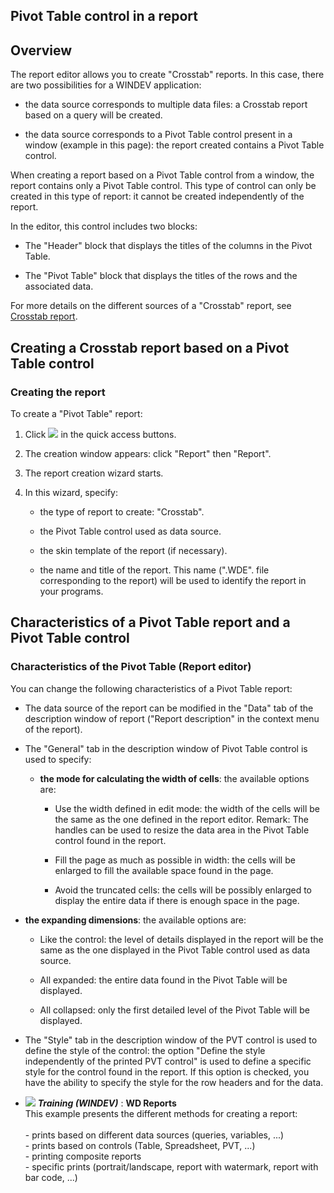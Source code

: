 
## Pivot Table control in a report
			

<a name="NOTE1"></a>
<a name="NOTE1_1"></a>


## Overview
<a name="overview_ELTTEXTE000121"></a>
The report editor allows you to create "Crosstab" reports. In this case, there are two possibilities for a WINDEV application: 

- the data source corresponds to multiple data files: a Crosstab report based on a query will be created. 

- the data source corresponds to a Pivot Table control present in a window (example in this page): the report created contains a Pivot Table control. 




When creating a report based on a Pivot Table control from a window, the report contains only a Pivot Table control. This type of control can only be created in this type of report: it cannot be created independently of the report. 

In the editor, this control includes two blocks: 

- The "Header" block that displays the titles of the columns in the Pivot Table. 

- The "Pivot Table" block that displays the titles of the rows and the associated data. 




For more details on the different sources of a "Crosstab" report, see [Crosstab report](../WDChamp/1011062.md).

<a name="NOTE2"></a>
<a name="NOTE2_1"></a>


## Creating a Crosstab report based on a Pivot Table control
<a name="creating_crosstab_report_based_pivot_table_control_ELTTEXTE000145"></a>


### Creating the report
<a name="creating_the_report_ELTPARAGRAPHE000031"></a>

To create a "Pivot Table" report: 

1. Click ![](https://doc.pcsoft.fr/en-US/images/image.awp?langid=3&name=ico_nouveau.gif)
 in the quick access buttons. 

2. The creation window appears: click "Report" then "Report".

3. The report creation wizard starts. 

4. In this wizard, specify:

	- the type of report to create: "Crosstab".

	- the Pivot Table control used as data source.

	- the skin template of the report (if necessary).

	- the name and title of the report. This name (".WDE". file corresponding to the report) will be used to identify the report in your programs.







<a name="NOTE3"></a>
<a name="NOTE3_1"></a>


## Characteristics of a Pivot Table report and a Pivot Table control
<a name="characteristics_pivot_table_report_and_pivot_table_control_ELTTEXTE000169"></a>


### Characteristics of the Pivot Table (Report editor)
<a name="characteristics_the_pivot_table_report_editor_ELTPARAGRAPHE000052"></a>

You can change the following characteristics of a Pivot Table report: 

- The data source of the report can be modified in the "Data" tab of the description window of report ("Report description" in the context menu of the report). 

- The "General" tab in the description window of Pivot Table control is used to specify: 

	- **the mode for calculating the width of cells**: the available options are: 

		- Use the width defined in edit mode:  the width of the cells will be the same as the one defined in the report editor.
						Remark: The handles can be used to resize the data area in the Pivot Table control found in the report. 

		- Fill the page as much as possible in width: the cells will be enlarged to fill the available space found in the page.

		- Avoid the truncated cells: the cells will be possibly enlarged to display the entire data if there is enough space in the page.




- **the expanding dimensions**: the available options are: 

	- Like the control: the level of details displayed in the report will be the same as the one displayed in the Pivot Table control used as data source.

	- All expanded: the entire data found in the Pivot Table will be displayed.

	- All collapsed: only the first detailed level of the Pivot Table will be displayed.

- The "Style" tab in the description window of the PVT control is used to define the style of the control: the option "Define the style independently of the printed PVT control" is used to define a specific style for the control found in the report. If this option is checked, you have the ability to specify the style for the row headers and for the data.









- ![](https://doc.pcsoft.fr/en-US/images/image.awp?langid=3&name=WDReports.gif) ***Training (WINDEV)*** : **WD Reports** <br>This example presents the different methods for creating a report:<br><br>- prints based on different data sources (queries, variables, ...)<br>- prints based on controls (Table, Spreadsheet, PVT, ...)<br>- printing composite reports<br>- specific prints (portrait/landscape, report with watermark, report with bar code, ...)


